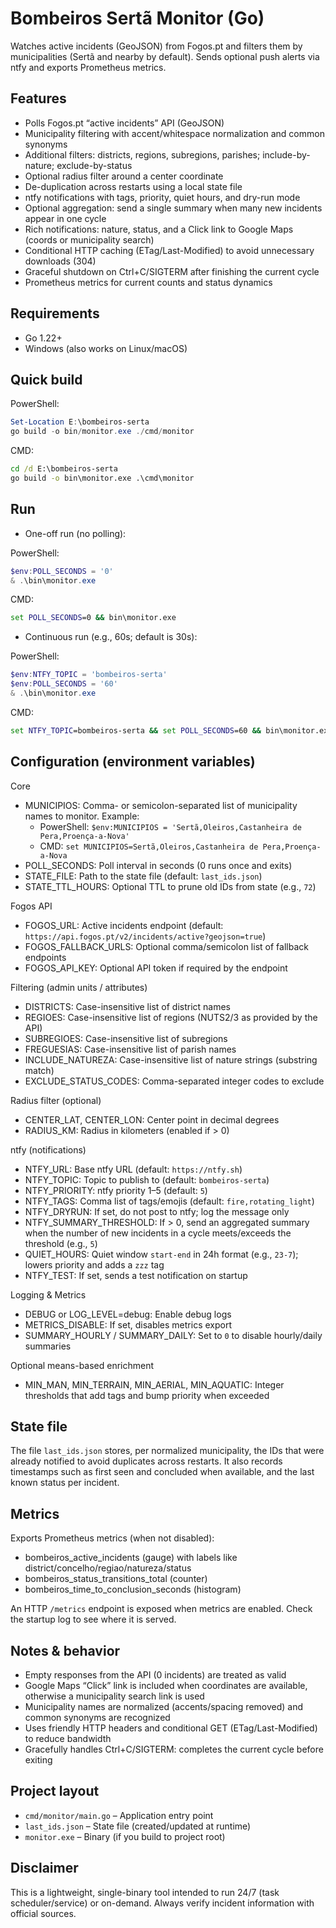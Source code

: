 # Bombeiros Sertã Monitor (Go)

Watches active incidents (GeoJSON) from Fogos.pt and filters them by municipalities (Sertã and nearby by default). Sends optional push alerts via ntfy and exports Prometheus metrics.

## Features

- Polls Fogos.pt “active incidents” API (GeoJSON)
- Municipality filtering with accent/whitespace normalization and common synonyms
- Additional filters: districts, regions, subregions, parishes; include-by-nature; exclude-by-status
- Optional radius filter around a center coordinate
- De-duplication across restarts using a local state file
- ntfy notifications with tags, priority, quiet hours, and dry-run mode
- Optional aggregation: send a single summary when many new incidents appear in one cycle
- Rich notifications: nature, status, and a Click link to Google Maps (coords or municipality search)
- Conditional HTTP caching (ETag/Last-Modified) to avoid unnecessary downloads (304)
- Graceful shutdown on Ctrl+C/SIGTERM after finishing the current cycle
- Prometheus metrics for current counts and status dynamics

## Requirements

- Go 1.22+
- Windows (also works on Linux/macOS)

## Quick build

PowerShell:

```powershell
Set-Location E:\bombeiros-serta
go build -o bin/monitor.exe ./cmd/monitor
```

CMD:

```bat
cd /d E:\bombeiros-serta
go build -o bin\monitor.exe .\cmd\monitor
```

## Run

- One-off run (no polling):

PowerShell:

```powershell
$env:POLL_SECONDS = '0'
& .\bin\monitor.exe
```

CMD:

```bat
set POLL_SECONDS=0 && bin\monitor.exe
```

- Continuous run (e.g., 60s; default is 30s):

PowerShell:

```powershell
$env:NTFY_TOPIC = 'bombeiros-serta'
$env:POLL_SECONDS = '60'
& .\bin\monitor.exe
```

CMD:

```bat
set NTFY_TOPIC=bombeiros-serta && set POLL_SECONDS=60 && bin\monitor.exe
```

## Configuration (environment variables)

Core

- MUNICIPIOS: Comma- or semicolon-separated list of municipality names to monitor. Example:
  - PowerShell: `$env:MUNICIPIOS = 'Sertã,Oleiros,Castanheira de Pera,Proença-a-Nova'`
  - CMD: `set MUNICIPIOS=Sertã,Oleiros,Castanheira de Pera,Proença-a-Nova`
- POLL_SECONDS: Poll interval in seconds (0 runs once and exits)
- STATE_FILE: Path to the state file (default: `last_ids.json`)
- STATE_TTL_HOURS: Optional TTL to prune old IDs from state (e.g., `72`)

Fogos API

- FOGOS_URL: Active incidents endpoint (default: `https://api.fogos.pt/v2/incidents/active?geojson=true`)
- FOGOS_FALLBACK_URLS: Optional comma/semicolon list of fallback endpoints
- FOGOS_API_KEY: Optional API token if required by the endpoint

Filtering (admin units / attributes)

- DISTRICTS: Case-insensitive list of district names
- REGIOES: Case-insensitive list of regions (NUTS2/3 as provided by the API)
- SUBREGIOES: Case-insensitive list of subregions
- FREGUESIAS: Case-insensitive list of parish names
- INCLUDE_NATUREZA: Case-insensitive list of nature strings (substring match)
- EXCLUDE_STATUS_CODES: Comma-separated integer codes to exclude

Radius filter (optional)

- CENTER_LAT, CENTER_LON: Center point in decimal degrees
- RADIUS_KM: Radius in kilometers (enabled if > 0)

ntfy (notifications)

- NTFY_URL: Base ntfy URL (default: `https://ntfy.sh`)
- NTFY_TOPIC: Topic to publish to (default: `bombeiros-serta`)
- NTFY_PRIORITY: ntfy priority 1–5 (default: `5`)
- NTFY_TAGS: Comma list of tags/emojis (default: `fire,rotating_light`)
- NTFY_DRYRUN: If set, do not post to ntfy; log the message only
- NTFY_SUMMARY_THRESHOLD: If > 0, send an aggregated summary when the number of new incidents in a cycle meets/exceeds the threshold (e.g., `5`)
- QUIET_HOURS: Quiet window `start-end` in 24h format (e.g., `23-7`); lowers priority and adds a `zzz` tag
- NTFY_TEST: If set, sends a test notification on startup

Logging & Metrics

- DEBUG or LOG_LEVEL=debug: Enable debug logs
- METRICS_DISABLE: If set, disables metrics export
- SUMMARY_HOURLY / SUMMARY_DAILY: Set to `0` to disable hourly/daily summaries

Optional means-based enrichment

- MIN_MAN, MIN_TERRAIN, MIN_AERIAL, MIN_AQUATIC: Integer thresholds that add tags and bump priority when exceeded

## State file

The file `last_ids.json` stores, per normalized municipality, the IDs that were already notified to avoid duplicates across restarts. It also records timestamps such as first seen and concluded when available, and the last known status per incident.

## Metrics

Exports Prometheus metrics (when not disabled):

- bombeiros_active_incidents (gauge) with labels like district/concelho/regiao/natureza/status
- bombeiros_status_transitions_total (counter)
- bombeiros_time_to_conclusion_seconds (histogram)

An HTTP `/metrics` endpoint is exposed when metrics are enabled. Check the startup log to see where it is served.

## Notes & behavior

- Empty responses from the API (0 incidents) are treated as valid
- Google Maps “Click” link is included when coordinates are available, otherwise a municipality search link is used
- Municipality names are normalized (accents/spacing removed) and common synonyms are recognized
- Uses friendly HTTP headers and conditional GET (ETag/Last-Modified) to reduce bandwidth
- Gracefully handles Ctrl+C/SIGTERM: completes the current cycle before exiting

## Project layout

- `cmd/monitor/main.go` – Application entry point
- `last_ids.json` – State file (created/updated at runtime)
- `monitor.exe` – Binary (if you build to project root)

## Disclaimer

This is a lightweight, single-binary tool intended to run 24/7 (task scheduler/service) or on-demand. Always verify incident information with official sources.
